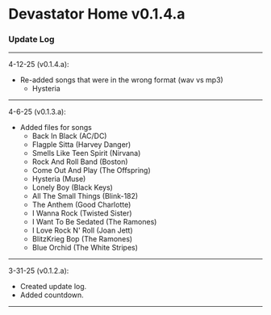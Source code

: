 # Devastator Home v0.1.4.a
### <strong>Update Log</strong>
---
4-12-25 (v0.1.4.a):
- Re-added songs that were in the wrong format (wav vs mp3)
  - Hysteria  
---
4-6-25 (v0.1.3.a):
- Added files for songs
  - Back In Black (AC/DC)
  - Flagple Sitta (Harvey Danger)
  - Smells Like Teen Spirit (Nirvana)
  - Rock And Roll Band (Boston)
  - Come Out And Play (The Offspring)
  - Hysteria (Muse)
  - Lonely Boy (Black Keys)
  - All The Small Things (Blink-182)
  - The Anthem (Good Charlotte)
  - I Wanna Rock (Twisted Sister)
  - I Want To Be Sedated (The Ramones)
  - I Love Rock N' Roll (Joan Jett)
  - BlitzKrieg Bop (The Ramones)
  - Blue Orchid (The White Stripes)
---
3-31-25 (v0.1.2.a): 
- Created update log.  
- Added countdown.
---
